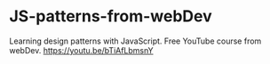 # JS-patterns-from-webDev
Learning design patterns with JavaScript. Free YouTube course from webDev. https://youtu.be/bTiAfLbmsnY
